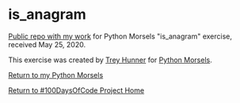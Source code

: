 # is_anagram

[Public repo with my work](https://github.com/mUtterberg/python_morsels/tree/master/is_anagram/) for Python Morsels "is_anagram" exercise, received May 25, 2020.

This exercise was created by [Trey Hunner](https://treyhunner.com/) for [Python Morsels](https://try.pythonmorsels.com/).

[Return to my Python Morsels](https://mutterberg.github.io/python_morsels)

[Return to #100DaysOfCode Project Home](https://mutterberg.github.io)
